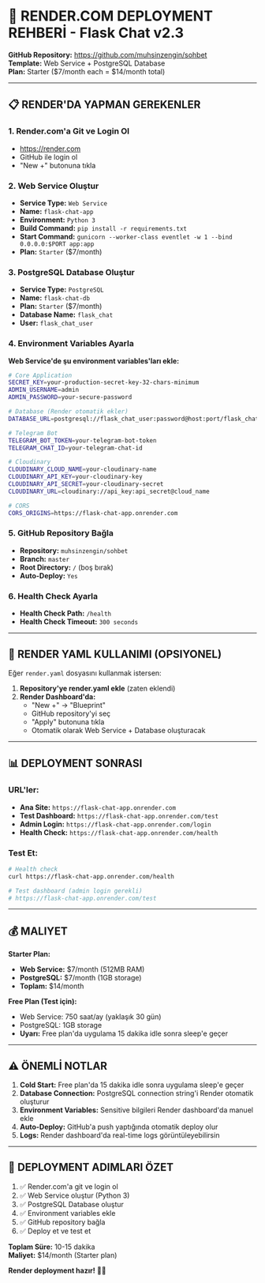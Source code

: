 # 🚀 RENDER.COM DEPLOYMENT REHBERİ - Flask Chat v2.3

**GitHub Repository:** https://github.com/muhsinzengin/sohbet  
**Template:** Web Service + PostgreSQL Database  
**Plan:** Starter ($7/month each = $14/month total)

---

## 📋 **RENDER'DA YAPMAN GEREKENLER**

### **1. Render.com'a Git ve Login Ol**
- https://render.com
- GitHub ile login ol
- "New +" butonuna tıkla

### **2. Web Service Oluştur**
- **Service Type:** `Web Service`
- **Name:** `flask-chat-app`
- **Environment:** `Python 3`
- **Build Command:** `pip install -r requirements.txt`
- **Start Command:** `gunicorn --worker-class eventlet -w 1 --bind 0.0.0.0:$PORT app:app`
- **Plan:** `Starter` ($7/month)

### **3. PostgreSQL Database Oluştur**
- **Service Type:** `PostgreSQL`
- **Name:** `flask-chat-db`
- **Plan:** `Starter` ($7/month)
- **Database Name:** `flask_chat`
- **User:** `flask_chat_user`

### **4. Environment Variables Ayarla**

**Web Service'de şu environment variables'ları ekle:**

```bash
# Core Application
SECRET_KEY=your-production-secret-key-32-chars-minimum
ADMIN_USERNAME=admin
ADMIN_PASSWORD=your-secure-password

# Database (Render otomatik ekler)
DATABASE_URL=postgresql://flask_chat_user:password@host:port/flask_chat

# Telegram Bot
TELEGRAM_BOT_TOKEN=your-telegram-bot-token
TELEGRAM_CHAT_ID=your-telegram-chat-id

# Cloudinary
CLOUDINARY_CLOUD_NAME=your-cloudinary-name
CLOUDINARY_API_KEY=your-cloudinary-key
CLOUDINARY_API_SECRET=your-cloudinary-secret
CLOUDINARY_URL=cloudinary://api_key:api_secret@cloud_name

# CORS
CORS_ORIGINS=https://flask-chat-app.onrender.com
```

### **5. GitHub Repository Bağla**
- **Repository:** `muhsinzengin/sohbet`
- **Branch:** `master`
- **Root Directory:** `/` (boş bırak)
- **Auto-Deploy:** `Yes`

### **6. Health Check Ayarla**
- **Health Check Path:** `/health`
- **Health Check Timeout:** `300 seconds`

---

## 🔧 **RENDER YAML KULLANIMI (OPSIYONEL)**

Eğer `render.yaml` dosyasını kullanmak istersen:

1. **Repository'ye render.yaml ekle** (zaten eklendi)
2. **Render Dashboard'da:**
   - "New +" → "Blueprint"
   - GitHub repository'yi seç
   - "Apply" butonuna tıkla
   - Otomatik olarak Web Service + Database oluşturacak

---

## 📊 **DEPLOYMENT SONRASI**

### **URL'ler:**
- **Ana Site:** `https://flask-chat-app.onrender.com`
- **Test Dashboard:** `https://flask-chat-app.onrender.com/test`
- **Admin Login:** `https://flask-chat-app.onrender.com/login`
- **Health Check:** `https://flask-chat-app.onrender.com/health`

### **Test Et:**
```bash
# Health check
curl https://flask-chat-app.onrender.com/health

# Test dashboard (admin login gerekli)
# https://flask-chat-app.onrender.com/test
```

---

## 💰 **MALIYET**

**Starter Plan:**
- **Web Service:** $7/month (512MB RAM)
- **PostgreSQL:** $7/month (1GB storage)
- **Toplam:** $14/month

**Free Plan (Test için):**
- Web Service: 750 saat/ay (yaklaşık 30 gün)
- PostgreSQL: 1GB storage
- **Uyarı:** Free plan'da uygulama 15 dakika idle sonra sleep'e geçer

---

## ⚠️ **ÖNEMLİ NOTLAR**

1. **Cold Start:** Free plan'da 15 dakika idle sonra uygulama sleep'e geçer
2. **Database Connection:** PostgreSQL connection string'i Render otomatik oluşturur
3. **Environment Variables:** Sensitive bilgileri Render dashboard'da manuel ekle
4. **Auto-Deploy:** GitHub'a push yaptığında otomatik deploy olur
5. **Logs:** Render dashboard'da real-time logs görüntüleyebilirsin

---

## 🎯 **DEPLOYMENT ADIMLARI ÖZET**

1. ✅ Render.com'a git ve login ol
2. ✅ Web Service oluştur (Python 3)
3. ✅ PostgreSQL Database oluştur
4. ✅ Environment variables ekle
5. ✅ GitHub repository bağla
6. ✅ Deploy et ve test et

**Toplam Süre:** 10-15 dakika  
**Maliyet:** $14/month (Starter plan)

**Render deployment hazır!** 🚀✨

